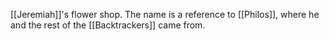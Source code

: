 [[Jeremiah]]'s flower shop. The name is a reference to [[Philos]], where he and the rest of the [[Backtrackers]] came from.
